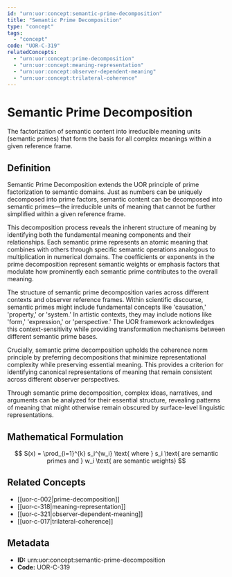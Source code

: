 ```yaml
---
id: "urn:uor:concept:semantic-prime-decomposition"
title: "Semantic Prime Decomposition"
type: "concept"
tags:
  - "concept"
code: "UOR-C-319"
relatedConcepts:
  - "urn:uor:concept:prime-decomposition"
  - "urn:uor:concept:meaning-representation"
  - "urn:uor:concept:observer-dependent-meaning"
  - "urn:uor:concept:trilateral-coherence"
---
```


# Semantic Prime Decomposition

The factorization of semantic content into irreducible meaning units (semantic primes) that form the basis for all complex meanings within a given reference frame.

## Definition

Semantic Prime Decomposition extends the UOR principle of prime factorization to semantic domains. Just as numbers can be uniquely decomposed into prime factors, semantic content can be decomposed into semantic primes—the irreducible units of meaning that cannot be further simplified within a given reference frame.

This decomposition process reveals the inherent structure of meaning by identifying both the fundamental meaning components and their relationships. Each semantic prime represents an atomic meaning that combines with others through specific semantic operations analogous to multiplication in numerical domains. The coefficients or exponents in the prime decomposition represent semantic weights or emphasis factors that modulate how prominently each semantic prime contributes to the overall meaning.

The structure of semantic prime decomposition varies across different contexts and observer reference frames. Within scientific discourse, semantic primes might include fundamental concepts like 'causation,' 'property,' or 'system.' In artistic contexts, they may include notions like 'form,' 'expression,' or 'perspective.' The UOR framework acknowledges this context-sensitivity while providing transformation mechanisms between different semantic prime bases.

Crucially, semantic prime decomposition upholds the coherence norm principle by preferring decompositions that minimize representational complexity while preserving essential meaning. This provides a criterion for identifying canonical representations of meaning that remain consistent across different observer perspectives.

Through semantic prime decomposition, complex ideas, narratives, and arguments can be analyzed for their essential structure, revealing patterns of meaning that might otherwise remain obscured by surface-level linguistic representations.

## Mathematical Formulation

$$
S(x) = \prod_{i=1}^{k} s_i^{w_i} \text{ where } s_i \text{ are semantic primes and } w_i \text{ are semantic weights}
$$

## Related Concepts

- [[uor-c-002|prime-decomposition]]
- [[uor-c-318|meaning-representation]]
- [[uor-c-321|observer-dependent-meaning]]
- [[uor-c-017|trilateral-coherence]]

## Metadata

- **ID:** urn:uor:concept:semantic-prime-decomposition
- **Code:** UOR-C-319

